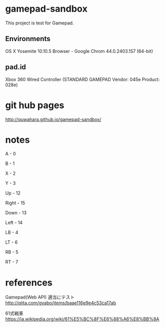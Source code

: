 # gamepad-sandbox

This project is test for Gamepad.

## Environments

OS X Yosemite 10.10.5
Browser - Google Chrom 44.0.2403.157 (64-bit)

## pad.id

Xbox 360 Wired Controller (STANDARD GAMEPAD Vendor: 045e Product: 028e)



# git hub pages

http://quwahara.github.io/gamepad-sandbox/

# notes

A - 0

B - 1

X - 2

Y - 3

Up - 12

Right - 15

Down - 13

Left - 14

LB - 4

LT - 6

RB - 5

RT - 7


# references

Gamepad(Web API) 適当にテスト
http://qiita.com/gyabo/items/baae116e9e4c53ca17ab

61式戦車
https://ja.wikipedia.org/wiki/61%E5%BC%8F%E6%88%A6%E8%BB%8A
